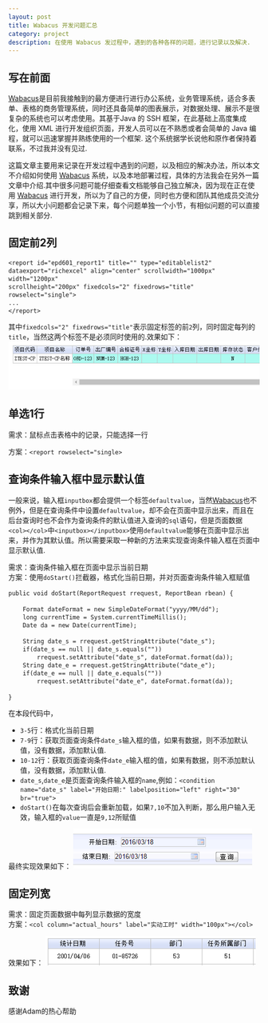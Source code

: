```yaml
---
layout: post
title: Wabacus 开发问题汇总
category: project
description: 在使用 Wabacus 发过程中，遇到的各种各样的问题，进行记录以及解决.
---
```


## 写在前面

[Wabacus][]是目前我接触到的最方便进行进行办公系统，业务管理系统，适合多表单、表格的商务管理系统，同时还具备简单的图表展示，对数据处理、展示不是很复杂的系统也可以考虑使用。其基于Java 的 SSH 框架，在此基础上高度集成化，使用 XML 进行开发组织页面，开发人员可以在不熟悉或者会简单的 Java 编程，就可以迅速掌握并熟练使用的一个框架. 这个系统据学长说他和原作者保持着联系，不过我并没有见过.

这篇文章主要用来记录在开发过程中遇到的问题，以及相应的解决办法，所以本文不介绍如何使用 [Wabacus][] 系统，以及本地部署过程，具体的方法我会在另外一篇文章中介绍.其中很多问题可能仔细查看文档能够自己独立解决，因为现在正在使用 [Wabacus][] 进行开发，所以为了自己的方便，同时也方便和团队其他成员交流分享，所以大小问题都会记录下来，每个问题单独一个小节，有相似问题的可以直接跳到相关部分.

## 固定前2列

    <report id="epd601_report1" title="" type="editablelist2" 
    dataexport="richexcel" align="center" scrollwidth="1000px" width="1200px" 
    scrollheight="200px" fixedcols="2" fixedrows="title" rowselect="single">
    ...
    </report>

其中`fixedcols="2" fixedrows="title"`表示固定标签的前`2`列，同时固定每列的`title`，当然这两个标签不是必须同时使用的.效果如下：
![Fixcol2](/images/WabacusProblems/fixcol2.png)

## 单选1行

需求：鼠标点击表格中的记录，只能选择一行

方案：`<report rowselect="single>`

## 查询条件输入框中显示默认值

一般来说，输入框`inputbox`都会提供一个标签`defaultvalue`，当然[Wabacus][]也不例外，但是在查询条件中设置`defaultvalue`，却不会在页面中显示出来，而且在后台查询时也不会作为查询条件的默认值进入查询的`sql`语句，但是页面数据`<col></col>`中`<inputbox></inputbox>`使用`defaultvalue`能够在页面中显示出来，并作为其默认值。所以需要采取一种新的方法来实现查询条件输入框在页面中显示默认值.

需求：查询条件输入框在页面中显示当前日期  
方案：使用`doStart()`拦截器，格式化当前日期，并对页面查询条件输入框赋值

    public void doStart(ReportRequest rrequest, ReportBean rbean) {

        Format dateFormat = new SimpleDateFormat("yyyy/MM/dd");
        long currentTime = System.currentTimeMillis();
        Date da = new Date(currentTime);

        String date_s = rrequest.getStringAttribute("date_s");
        if(date_s == null || date_s.equals(""))
            rrequest.setAttribute("date_s", dateFormat.format(da));
        String date_e = rrequest.getStringAttribute("date_e");
        if(date_e == null || date_e.equals(""))
            rrequest.setAttribute("date_e", dateFormat.format(da));

    }

在本段代码中，

* `3-5`行：格式化当前日期
* `7-9`行：获取页面查询条件`date_s`输入框的值，如果有数据，则不添加默认值，没有数据，添加默认值.
* `10-12`行：获取页面查询条件`date_e`输入框的值，如果有数据，则不添加默认值，没有数据，添加默认值.
* `date_s`,`date_e`是页面查询条件输入框的`name`,例如：`<condition name="date_s" label="开始日期:" labelposition="left" right="30" br="true">`
* `doStart()`在每次查询后会重新加载，如果`7,10`不加入判断，那么用户输入无效，输入框的`value`一直是`9,12`所赋值

最终实现效果如下：
![conditiondefaultvalue](/images/WabacusProblems/conditiondefaultvalue.png)

## 固定列宽

需求：固定页面数据中每列显示数据的宽度  
方案：`<col column="actual_hours" label="实动工时" width="100px"></col>`

效果如下：
![colwidth](/images/WabacusProblems/colwidth.png)


## 致谢

感谢Adam的热心帮助

[Wabacus]: http://www.wabacus.org/